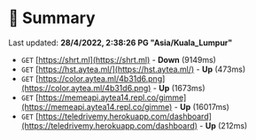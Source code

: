 # 📖 Summary
Last updated: **28/4/2022, 2:38:26 PG "Asia/Kuala_Lumpur"**

- `GET` [https://shrt.ml](https://shrt.ml) - **Down** (9149ms)
- `GET` [https://hst.aytea.ml/](https://hst.aytea.ml/) - **Up** (473ms)
- `GET` [https://color.aytea.ml/4b31d6.png](https://color.aytea.ml/4b31d6.png) - **Up** (1673ms)
- `GET` [https://memeapi.aytea14.repl.co/gimme](https://memeapi.aytea14.repl.co/gimme) - **Up** (16017ms)
- `GET` [https://teledrivemy.herokuapp.com/dashboard](https://teledrivemy.herokuapp.com/dashboard) - **Up** (212ms)
